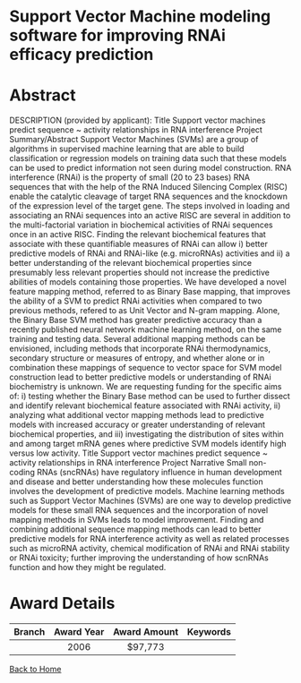 
Support Vector Machine modeling software for improving RNAi efficacy prediction
===============================================================================

# Abstract


DESCRIPTION (provided by applicant): Title Support vector machines predict sequence ~ activity relationships in RNA interference Project Summary/Abstract Support Vector Machines (SVMs) are a group of algorithms in supervised machine learning that are able to build classification or regression models on training data such that these models can be used to predict information not seen during model construction. RNA interference (RNAi) is the property of small (20 to 23 bases) RNA sequences that with the help of the RNA Induced Silencing Complex (RISC) enable the catalytic cleavage of target RNA sequences and the knockdown of the expression level of the target gene. The steps involved in loading and associating an RNAi sequences into an active RISC are several in addition to the multi-factorial variation in biochemical activities of RNAi sequences once in an active RISC. Finding the relevant biochemical features that associate with these quantifiable measures of RNAi can allow i) better predictive models of RNAi and RNAi-like (e.g. microRNAs) activities and ii) a better understanding of the relevant biochemical properties since presumably less relevant properties should not increase the predictive abilities of models containing those properties. We have developed a novel feature mapping method, referred to as Binary Base mapping, that improves the ability of a SVM to predict RNAi activities when compared to two previous methods, refered to as Unit Vector and N-gram mapping. Alone, the Binary Base SVM method has greater predictive accuracy than a recently published neural network machine learning method, on the same training and testing data. Several additional mapping methods can be envisioned, including methods that incorporate RNAi thermodynamics, secondary structure or measures of entropy, and whether alone or in combination these mappings of sequence to vector space for SVM model construction lead to better predictive models or understanding of RNAi biochemistry is unknown. We are requesting funding for the specific aims of: i) testing whether the Binary Base method can be used to further dissect and identify relevant biochemical feature associated with RNAi activity, ii) analyzing what additional vector mapping methods lead to predictive models with increased accuracy or greater understanding of relevant biochemical properties, and iii) investigating the distribution of sites within and among target mRNA genes where predictive SVM models identify high versus low activity. Title Support vector machines predict sequence ~ activity relationships in RNA interference Project Narrative Small non-coding RNAs (sncRNAs) have regulatory influence in human development and disease and better understanding how these molecules function involves the development of predictive models. Machine learning methods such as Support Vector Machines (SVMs) are one way to develop predictive models for these small RNA sequences and the incorporation of novel mapping methods in SVMs leads to model improvement. Finding and combining additional sequence mapping methods can lead to better predictive models for RNA interference activity as well as related processes such as microRNA activity, chemical modification of RNAi and RNAi stability or RNAi toxicity; further improving the understanding of how scnRNAs function and how they might be regulated.  

# Award Details

|Branch|Award Year|Award Amount|Keywords|
| :---: | :---: | :---: | :---: |
||2006|$97,773||
  
  


[Back to Home](https://github.com/chrischow/dod_sbir_awards/Reports/DJ/#1804)